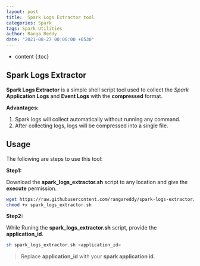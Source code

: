 ```yaml
---
layout: post
title:  Spark Logs Extractor tool
categories: Spark
tags: Spark Utilities
author: Ranga Reddy
date: "2021-08-27 00:00:00 +0530"
---
```


* content
{:toc}

## Spark Logs Extractor

**Spark Logs Extractor** is a simple shell script tool used to collect the *Spark* **Application Logs** and **Event Logs** with the **compressed** format.

**Advantages:**

1. Spark logs will collect automatically without running any command.
2. After collecting logs, logs will be compressed into a single file.

## Usage

The following are steps to use this tool:

**Step1:**

Download the **spark_logs_extractor.sh** script to any location and give the **execute** permission.

```sh
wget https://raw.githubusercontent.com/rangareddy/spark-logs-extractor/main/spark_logs_extractor.sh
chmod +x spark_logs_extractor.sh
```

**Step2:**

While Runing the **spark_logs_extractor.sh** script, provide the **application_id**.

```sh
sh spark_logs_extractor.sh <application_id>
```

> Replace **application_id** with your **spark application id**.
